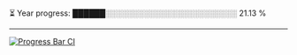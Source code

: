
⏳ Year progress: ██████░░░░░░░░░░░░░░░░░░░░░░░░ 21.13 %

---

[![Progress Bar CI](https://github.com/thatoranzhevyy/thatoranzhevyy/actions/workflows/node.js.yml/badge.svg)](https://github.com/thatoranzhevyy/thatoranzhevyy/actions/workflows/node.js.yml)

